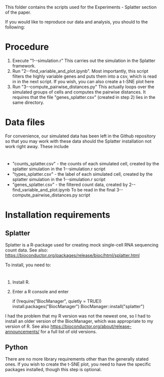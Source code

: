 This folder contains the scripts used for the Experiments - Splatter section of the paper.

If you would like to reproduce our data and analysis, you should to the following:

# Procedure
1. Execute "1--simulation.r" This carries out the simulation in the Splatter framework.
2. Run "2--find_variable_and_plot.ipynb". Most importantly, this script filters the highly variable genes and puts them into a csv, which is read in in the next script.
	If you wish, you can also create a t-SNE plot here
3. Run "3--compute_pairwise_distances.py" This actually loops over the simulated groups of cells and computes the pairwise distances. It requires that the file "genes_splatter.csv" (created in step 2) lies in the same directory. 

# Data files
For convenience, our simulated data has been left in the Github repository so that you may work with these data should the Splatter installation not work right away.
These include
#
- "counts_splatter.csv" - the counts of each simulated cell, created by the splatter simulation in the 1--simulation.r script
- "types_splatter.csv" - the label of each simulated cell, created by the splatter simulation in the 1--simulation.r script
- "genes_splatter.csv" - the filtered count data, created by 2--find_variable_and_plot.ipynb To be read in the final 3--compute_pairwise_distances.py script

# Installation requirements

## Splatter
Splatter is a R-package used for creating mock single-cell RNA sequencing count data. See also: https://bioconductor.org/packages/release/bioc/html/splatter.html

To install, you need to:
#
1. Install R.
2. Enter a R console and enter 

	if (!require("BiocManager", quietly = TRUE))
	    install.packages("BiocManager")
	BiocManager::install("splatter")

I had the problem that my R version was not the newest one, so I had to install an older version of the BiocManager, which was appropriate to my version of R. See also https://bioconductor.org/about/release-announcements/ for a full list of old versions.

## Python
There are no more library requirements other than the generally stated ones. If you wish to create the t-SNE plot, you need to have the specific packages installed, though this step is optional.
